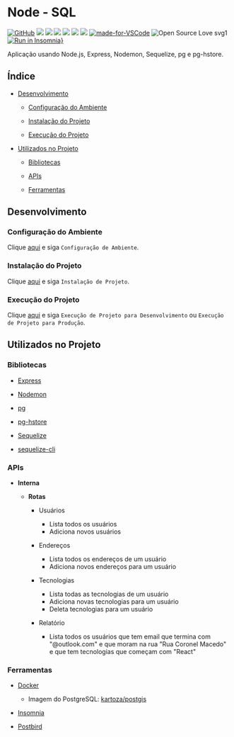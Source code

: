 # Node - SQL

[![GitHub](https://img.shields.io/github/license/mashape/apistatus.svg)](https://github.com/osvaldokalvaitir/node-tindev/blob/master/LICENSE)
![](https://img.shields.io/github/package-json/v/osvaldokalvaitir/node-sql.svg)
![](https://img.shields.io/github/last-commit/osvaldokalvaitir/node-sql.svg?color=red)
![](https://img.shields.io/github/languages/top/osvaldokalvaitir/node-sql.svg?color=yellow)
![](https://img.shields.io/github/languages/count/osvaldokalvaitir/node-sql.svg?color=lightgrey)
![](https://img.shields.io/github/languages/code-size/osvaldokalvaitir/node-sql.svg)
![](https://img.shields.io/github/repo-size/osvaldokalvaitir/node-sql.svg?color=blueviolet)
[![made-for-VSCode](https://img.shields.io/badge/Made%20for-VSCode-1f425f.svg)](https://code.visualstudio.com/)
![Open Source Love svg1](https://badges.frapsoft.com/os/v1/open-source.svg?v=103)  
[![Run in Insomnia}](https://insomnia.rest/images/run.svg)](https://insomnia.rest/run/?label=Node.js%20SQL&uri=https%3A%2F%2Fraw.githubusercontent.com%2Fosvaldokalvaitir%2Fnode-sql%2Fmaster%2FInsomnia.json%3Ftoken%3DAJUPLGLUR75SL4OQNRZWCZ26LKLEA)

Aplicação usando Node.js, Express, Nodemon, Sequelize, pg e pg-hstore.

## Índice

- [Desenvolvimento](#desenvolvimento)

  - [Configuração do Ambiente](#configuração-do-ambiente)

  - [Instalação do Projeto](#instalação-do-projeto)

  - [Execução do Projeto](#execução-do-projeto)

- [Utilizados no Projeto](#utilizados-no-projeto)

  - [Bibliotecas](#bibliotecas)
  
  - [APIs](#apis)  

  - [Ferramentas](#ferramentas)

## Desenvolvimento

### Configuração do Ambiente

Clique [aqui](https://github.com/osvaldokalvaitir/projects-settings/blob/master/README.md) e siga `Configuração de Ambiente`.

### Instalação do Projeto

Clique [aqui](https://github.com/osvaldokalvaitir/projects-settings/blob/master/nodejs/nodejs.md) e siga `Instalação de Projeto`.

### Execução do Projeto

Clique [aqui](https://github.com/osvaldokalvaitir/projects-settings/blob/master/nodejs/nodejs.md) e siga `Execução de Projeto para Desenvolvimento` ou `Execução de Projeto para Produção`.

## Utilizados no Projeto

### Bibliotecas

- [Express](https://github.com/osvaldokalvaitir/projects-settings/blob/master/nodejs/libs/express.md)

- [Nodemon](https://github.com/osvaldokalvaitir/projects-settings/blob/master/nodejs/libs/nodemon.md)

- [pg](https://github.com/osvaldokalvaitir/projects-settings/blob/master/nodejs/libs/pg.md)

- [pg-hstore](https://github.com/osvaldokalvaitir/projects-settings/blob/master/nodejs/libs/pg-hstore.md)

- [Sequelize](https://github.com/osvaldokalvaitir/projects-settings/blob/master/nodejs/libs/sequelize.md)

- [sequelize-cli](https://github.com/osvaldokalvaitir/projects-settings/blob/master/nodejs/libs/sequelize-cli.md)

### APIs

- **Interna**

  - **Rotas**

    - Usuários

      - Lista todos os usuários
      - Adiciona novos usuários

    - Endereços

      - Lista todos os endereços de um usuário
      - Adiciona novos endereços para um usuário

    - Tecnologias

      - Lista todas as tecnologias de um usuário
      - Adiciona novas tecnologias para um usuário
      - Deleta tecnologias para um usuário

    - Relatório

      - Lista todos os usuários que tem email que termina com "@outlook.com" e que moram na rua "Rua Coronel Macedo" e que tem tecnologias que começam com "React"

### Ferramentas

- [Docker](https://github.com/osvaldokalvaitir/projects-settings/blob/master/virtualization/docker/docker.md)

  - Imagem do PostgreSQL: [kartoza/postgis](https://github.com/osvaldokalvaitir/projects-settings/blob/master/virtualization/docker/images/kartoza-postgis.md)

- [Insomnia](https://github.com/osvaldokalvaitir/projects-settings/blob/master/api/insomnia.md)

- [Postbird](https://github.com/osvaldokalvaitir/projects-settings/blob/master/database/postgresql/postbird.md)